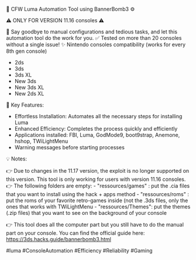 🔧 CFW Luma Automation Tool using BannerBomb3 ⚙️

⚠️ ONLY FOR VERSION 11.16 consoles ⚠️

🤖 Say goodbye to manual configurations and tedious tasks, and let this automation tool do the work for you.
✅ Tested on more than 20 consoles without a single issue!
✨ Nintendo consoles compatibility (works for every 8th gen console)
  * 2ds
  * 3ds
  * 3ds XL
  * New 3ds
  * New 3ds XL
  * New 2ds XL

🚀 Key Features:
  - Effortless Installation: Automates all the necessary steps for installing Luma
  - Enhanced Efficiency: Completes the process quickly and efficiently
  - Applications installed: FBI, Luma, GodMode9, boot9strap, Anemone, hshop, TWiLightMenu
  - Warning messages before starting processes

💡 Notes:

  👉 Due to changes in the 11.17 version, the exploit is no longer supported on this version. This tool is only working for users with version 11.16 consoles.  
  👉 The following folders are empty:
      - "ressources/games" : put the .cia files that you want to install using the hack + apps method
      - "ressources/roms"  : put the roms of your favorite retro-games inside (not the .3ds files, only the ones that works with TWiLightMenu
      - "ressources/Themes": put the themes (.zip files) that you want to see on the background of your console
      
  👉 This tool does all the computer part but you still have to do the manual part on your console. You can find the official guide here: https://3ds.hacks.guide/bannerbomb3.html



#luma #ConsoleAutomation #Efficiency #Reliability #Gaming
